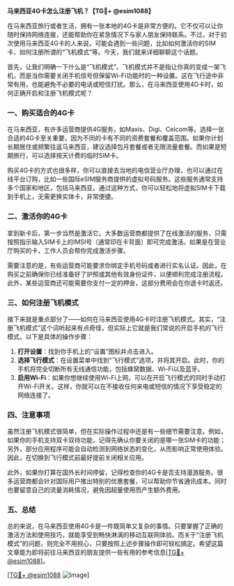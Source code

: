 **马来西亚4G卡怎么注册飞机？【TG💪+ @esim1088】**

在马来西亚旅行或者生活，拥有一张本地的4G卡是非常方便的。它不仅可以让你随时保持网络连接，还能帮助你在紧急情况下与家人朋友保持联系。不过，对于初次使用马来西亚4G卡的人来说，可能会遇到一些问题，比如如何激活你的SIM卡、如何注册所谓的“飞机模式”等。今天，我们就来详细聊聊这个话题。

首先，让我们明确一下什么是“飞机模式”。飞机模式并不是指让你真的变成一架飞机，而是当你需要关闭手机信号但保留Wi-Fi功能时的一种设置。这在飞行途中非常有用，也能避免不必要的电话或短信打扰。那么，在马来西亚使用4G卡时，如何正确开启和注册飞机模式呢？

### 一、购买适合的4G卡

在马来西亚，有许多运营商提供4G服务，如Maxis、Digi、Celcom等。选择一张合适的4G卡至关重要，因为不同的卡有不同的资费套餐和覆盖范围。如果你计划长期居住或频繁往返马来西亚，建议选择包月套餐或者无限流量套餐。而如果是短期旅行，可以选择按天计费的临时SIM卡。

购买4G卡的方式也很多样，你可以直接去当地的电信营业厅办理，也可以通过在线平台订购，比如一些国际eSIM服务商提供的虚拟号码服务。这些服务通常支持多个国家和地区，包括马来西亚。通过这种方式，你可以轻松地将虚拟SIM卡下载到手机上，无需更换实体卡，非常便捷。

### 二、激活你的4G卡

拿到新卡后，第一步当然是激活它。大多数运营商都提供了在线激活的服务，只需按照指示输入SIM卡上的IMSI号（通常印在卡背面）即可完成激活。如果是在营业厅购买的卡，工作人员会帮你完成激活步骤。

需要注意的是，有些运营商可能要求你绑定手机号码或者进行实名认证。因此，在购买之前确保你已经准备好了护照或其他有效身份证件，以便顺利完成注册流程。此外，某些运营商还可能需要你支付一定的押金，这部分费用会在你退卡时返还。

### 三、如何注册飞机模式

接下来就是重点部分了——如何在马来西亚使用4G卡时注册飞机模式。其实，“注册飞机模式”这个词听起来有点奇怪，但实际上它就是我们常说的开启手机的飞行模式。以下是具体的操作步骤：

1. **打开设置**：找到你手机上的“设置”图标并点击进入。
2. **选择飞行模式**：在设置菜单中找到“飞行模式”选项，并将其开启。此时，你的手机将完全切断所有无线通信功能，包括蜂窝数据、Wi-Fi以及蓝牙。
3. **启用Wi-Fi**：如果你想继续使用Wi-Fi上网，可以在开启飞行模式的同时手动打开Wi-Fi开关。这样，你就可以在不接收任何来电或短信的情况下享受稳定的网络连接了。

### 四、注意事项

虽然注册飞机模式很简单，但在实际操作过程中还是有一些细节需要注意。例如，如果你的手机支持双卡双待功能，记得先确认你要关闭的是哪一张SIM卡的功能；另外，部分应用程序可能会自动检测到网络状态的变化，从而影响正常使用体验。因此，在切换到飞行模式前最好提前关闭相关应用。

此外，如果你打算在国外长时间停留，记得检查你的4G卡是否支持漫游服务。很多运营商都会针对国际用户推出特别的优惠套餐，可以帮助你节省通讯成本。同时也要留意自己的流量消耗情况，避免因超量使用而产生额外费用。

### 五、总结

总的来说，在马来西亚使用4G卡是一件既简单又复杂的事情。只要掌握了正确的激活方法和使用技巧，就能享受到畅快淋漓的移动互联网体验。而关于“注册飞机模式”的问题，则完全不用担心，只要按照上述步骤操作即可轻松搞定。希望这篇文章能为即将前往马来西亚的朋友提供一些有用的参考信息[[TG💪+ @esim1088](https://t.me/s/esim1088)]。

[[TG💪+ @esim1088](https://t.me/s/esim1088) ![Image](https://i.postimg.cc/4NQfJmqS/Snipaste-2025-05-13-00-14-12.png)]